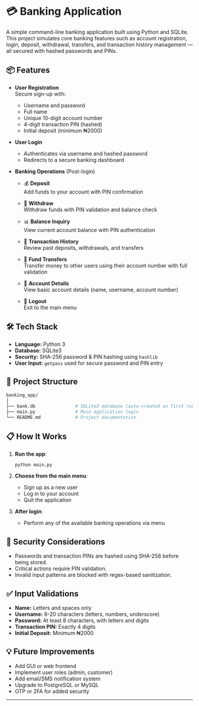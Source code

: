 # 💳 Banking Application

A simple command-line banking application built using Python and SQLite. This project simulates core banking features such as account registration, login, deposit, withdrawal, transfers, and transaction history management — all secured with hashed passwords and PINs.

## 📦 Features

- **User Registration**  
  Secure sign-up with:
  - Username and password
  - Full name
  - Unique 10-digit account number
  - 4-digit transaction PIN (hashed)
  - Initial deposit (minimum ₦2000)

- **User Login**  
  - Authenticates via username and hashed password
  - Redirects to a secure banking dashboard

- **Banking Operations** (Post-login)
  - 💰 **Deposit**  
    Add funds to your account with PIN confirmation

  - 💸 **Withdraw**  
    Withdraw funds with PIN validation and balance check

  - 📊 **Balance Inquiry**  
    View current account balance with PIN authentication

  - 🧾 **Transaction History**  
    Review past deposits, withdrawals, and transfers

  - 🔁 **Fund Transfers**  
    Transfer money to other users using their account number with full validation

  - 👤 **Account Details**  
    View basic account details (name, username, account number)

  - 🚪 **Logout**  
    Exit to the main menu

## 🛠️ Tech Stack

- **Language:** Python 3
- **Database:** SQLite3
- **Security:** SHA-256 password & PIN hashing using `hashlib`
- **User Input:** `getpass` used for secure password and PIN entry

## 📂 Project Structure

```bash
banking_app/
│
├── bank.db               # SQLite3 database (auto-created on first run)
├── main.py               # Main application logic
└── README.md             # Project documentation
```

## 📋 How It Works

1. **Run the app**:  
   ```bash
   python main.py
   ```

2. **Choose from the main menu**:
   - Sign up as a new user
   - Log in to your account
   - Quit the application

3. **After login**:
   - Perform any of the available banking operations via menu

## 🔐 Security Considerations

- Passwords and transaction PINs are hashed using SHA-256 before being stored.
- Critical actions require PIN validation.
- Invalid input patterns are blocked with regex-based sanitization.

## ✅ Input Validations

- **Name:** Letters and spaces only  
- **Username:** 8-20 characters (letters, numbers, underscore)  
- **Password:** At least 8 characters, with letters and digits  
- **Transaction PIN:** Exactly 4 digits  
- **Initial Deposit:** Minimum ₦2000

## 💡 Future Improvements

- Add GUI or web frontend
- Implement user roles (admin, customer)
- Add email/SMS notification system
- Upgrade to PostgreSQL or MySQL
- OTP or 2FA for added security

---

